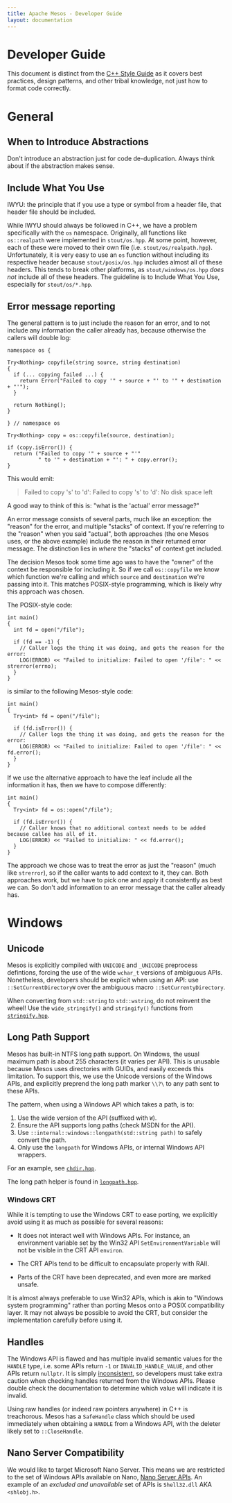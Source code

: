 ```yaml
---
title: Apache Mesos - Developer Guide
layout: documentation
---
```


# Developer Guide

This document is distinct from the [C++ Style Guide](c++-style-guide.md) as it
covers best practices, design patterns, and other tribal knowledge, not just how
to format code correctly.

# General

## When to Introduce Abstractions

Don't introduce an abstraction just for code de-duplication. Always think about
if the abstraction makes sense.

## Include What You Use

IWYU: the principle that if you use a type or symbol from a header file, that
header file should be included.

While IWYU should always be followed in C++, we have a problem specifically with
the `os` namespace. Originally, all functions like `os::realpath` were
implemented in `stout/os.hpp`. At some point, however, each of these were moved
to their own file (i.e. `stout/os/realpath.hpp`). Unfortunately, it is very easy
to use an `os` function without including its respective header because
`stout/posix/os.hpp` includes almost all of these headers. This tends to break
other platforms, as `stout/windows/os.hpp` _does not_ include all of these
headers. The guideline is to Include What You Use, especially for
`stout/os/*.hpp`.

## Error message reporting

The general pattern is to just include the reason for an error, and to not
include any information the caller already has, because otherwise the callers
will double log:

```
namespace os {

Try<Nothing> copyfile(string source, string destination)
{
  if (... copying failed ...) {
    return Error("Failed to copy '" + source + "' to '" + destination + "'");
  }

  return Nothing();
}

} // namespace os

Try<Nothing> copy = os::copyfile(source, destination);

if (copy.isError()) {
  return ("Failed to copy '" + source + "'"
          " to '" + destination + "': " + copy.error();
}
```

This would emit:

> Failed to copy 's' to 'd': Failed to copy 's' to 'd': No disk space left

A good way to think of this is: "what is the 'actual' error message?"

An error message consists of several parts, much like an exception: the "reason"
for the error, and multiple "stacks" of context. If you're referring to the
"reason" when you said "actual", both approaches (the one Mesos uses, or the
above example) include the reason in their returned error message. The
distinction lies in _where_ the "stacks" of context get included.

The decision Mesos took some time ago was to have the "owner" of the context be
responsible for including it. So if we call `os::copyfile` we know which
function we're calling and which `source` and `destination` we're passing into
it. This matches POSIX-style programming, which is likely why this approach was
chosen.

The POSIX-style code:

```
int main()
{
  int fd = open("/file");

  if (fd == -1) {
    // Caller logs the thing it was doing, and gets the reason for the error:
    LOG(ERROR) << "Failed to initialize: Failed to open '/file': " << strerror(errno);
  }
}
```

is similar to the following Mesos-style code:

```
int main()
{
  Try<int> fd = open("/file");

  if (fd.isError()) {
    // Caller logs the thing it was doing, and gets the reason for the error:
    LOG(ERROR) << "Failed to initialize: Failed to open '/file': " << fd.error();
  }
}
```

If we use the alternative approach to have the leaf include all the information
it has, then we have to compose differently:

```
int main()
{
  Try<int> fd = os::open("/file");

  if (fd.isError()) {
    // Caller knows that no additional context needs to be added because callee has all of it.
    LOG(ERROR) << "Failed to initialize: " << fd.error();
  }
}
```

The approach we chose was to treat the error as just the "reason" (much like
`strerror`), so if the caller wants to add context to it, they can. Both
approaches work, but we have to pick one and apply it consistently as best we
can. So don't add information to an error message that the caller already has.

# Windows

## Unicode

Mesos is explicitly compiled with `UNICODE` and `_UNICODE` preprocess
defintions, forcing the use of the wide `wchar_t` versions of ambiguous APIs.
Nonetheless, developers should be explicit when using an API: use
`::SetCurrentDirectoryW` over the ambiguous macro `::SetCurrentyDirectory`.

When converting from `std::string` to `std::wstring`, do not reinvent the wheel!
Use the `wide_stringify()` and `stringify()` functions from
[`stringify.hpp`](https://github.com/apache/mesos/blob/master/3rdparty/stout/include/stout/stringify.hpp).

## Long Path Support

Mesos has built-in NTFS long path support. On Windows, the usual maximum path is
about 255 characters (it varies per API). This is unusable because Mesos uses
directories with GUIDs, and easily exceeds this limitation. To support this, we
use the Unicode versions of the Windows APIs, and explicitly preprend the long
path marker `\\?\` to any path sent to these APIs.

The pattern, when using a Windows API which takes a path, is to:

1. Use the wide version of the API (suffixed with `W`).
2. Ensure the API supports long paths (check MSDN for the API).
3. Use `::internal::windows::longpath(std::string path)` to safely convert the path.
4. Only use the `longpath` for Windows APIs, or internal Windows API wrappers.

For an example, see
[`chdir.hpp`](https://github.com/apache/mesos/blob/master/3rdparty/stout/include/stout/os/windows/chdir.hpp).

The long path helper is found in
[`longpath.hpp`](https://github.com/apache/mesos/blob/master/3rdparty/stout/include/stout/internal/windows/longpath.hpp).

### Windows CRT

While it is tempting to use the Windows CRT to ease porting, we explicitly avoid
using it as much as possible for several reasons:

* It does not interact well with Windows APIs. For instance, an environment
  variable set by the Win32 API `SetEnvironmentVariable` will not be visible in
  the CRT API `environ`.

* The CRT APIs tend to be difficult to encapsulate properly with RAII.

* Parts of the CRT have been deprecated, and even more are marked unsafe.

It is almost always preferable to use Win32 APIs, which is akin to "Windows
system programming" rather than porting Mesos onto a POSIX compatibility layer.
It may not always be possible to avoid the CRT, but consider the implementation
carefully before using it.

## Handles

The Windows API is flawed and has multiple invalid semantic values for the
`HANDLE` type, i.e. some APIs return `-1` or `INVALID_HANDLE_VALUE`, and other
APIs return `nullptr`. It is simply
[inconsistent](https://blogs.msdn.microsoft.com/oldnewthing/20040302-00/?p=40443),
so developers must take extra caution when checking handles returned from the
Windows APIs. Please double check the documentation to determine which value
will indicate it is invalid.

Using raw handles (or indeed raw pointers anywhere) in C++ is treachorous. Mesos
has a `SafeHandle` class which should be used immediately when obtaining a
`HANDLE` from a Windows API, with the deleter likely set to `::CloseHandle`.

## Nano Server Compatibility

We would like to target Microsoft Nano Server. This means we are restricted to
the set of Windows APIs available on Nano,
[Nano Server APIs](https://msdn.microsoft.com/en-us/library/mt588480(v=vs.85).aspx).
An example of an *excluded and unavailable* set of APIs is `Shell32.dll` AKA
`<shlobj.h>`.
